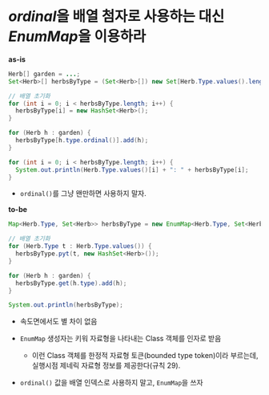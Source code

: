 # *ordinal*을 배열 첨자로 사용하는 대신 *EnumMap*을 이용하라

**as-is**

```java
Herb[] garden = ...;
Set<Herb>[] herbsByType = (Set<Herb>[]) new Set[Herb.Type.values().length];

// 배열 초기화
for (int i = 0; i < herbsByType.length; i++) {
  herbsByType[i] = new HashSet<Herb>();
}

for (Herb h : garden) {
  herbsByType[h.type.ordinal()].add(h);
}

for (int i = 0; i < herbsByType.length; i++) {
  System.out.println(Herb.Type.values()[i] + ": " + herbsByType[i];
}
```

- `ordinal()`를 그냥 왠만하면 사용하지 말자.



**to-be**

```java
Map<Herb.Type, Set<Herb>> herbsByType = new EnumMap<Herb.Type, Set<Herb>>(Herb.Type.class);

// 배열 초기화
for (Herb.Type t : Herb.Type.values()) {
  herbsByType.pyt(t, new HashSet<Herb>());
}

for (Herb h : garden) {
  herbsByType.get(h.type).add(h);
}

System.out.println(herbsByType);
```

- 속도면에서도 별 차이 없음
- `EnumMap` 생성자는 키워 자료형을 나타내는 Class 객체를 인자로 받음
  - 이런 Class 객체를 한정적 자료형 토큰(bounded type token)이라 부르는데, 실행시점 제네릭 자료형 정보를 제공한다(규칙 29).


- `ordinal()` 값을 배열 인덱스로 사용하지 말고, `EnumMap`을 쓰자